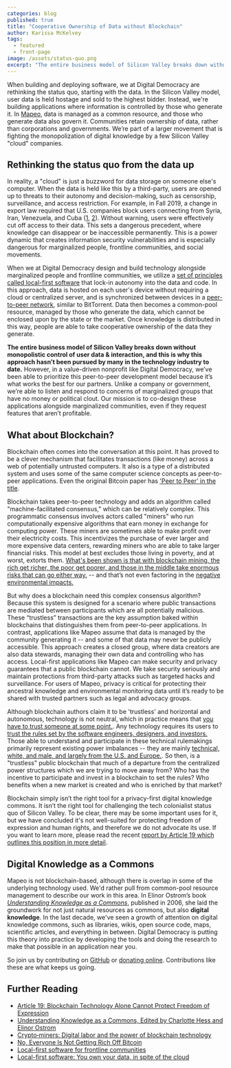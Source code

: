 ```yaml
---
categories: blog
published: true
title: "Cooperative Ownership of Data without Blockchain"
author: Karissa McKelvey
tags:
  - featured
  - front-page
image: /assets/status-quo.png
excerpt: "The entire business model of Silicon Valley breaks down without monopolistic control of user data & interactions, and this is why our approach hasn't been pursued by many in the technology industry to date."
---
```


When building and deploying software, we at Digital Democracy are rethinking the
status quo, starting with the data. In the Silicon Valley model, user data is
held hostage and sold to the highest bidder. Instead, we're building
applications where information is controlled by those who generate it. In
[Mapeo](https://mapeo.world), data is managed as a common resource, and those
who generate data also govern it.  Communities retain ownership of data, rather
than corporations and governments.  We’re part of a larger movement that is
fighting the monopolization of digital knowledge by
a few Silicon Valley "cloud" companies. 

## Rethinking the status quo from the data up

In reality, a "cloud" is just a buzzword for data storage on someone else's
computer. When the data is held like this by a third-party, users are opened up
to threats to their autonomy and decision-making, such as censorship,
surveillance, and access restriction. For example, in Fall 2019, a change in
export law required that U.S. companies block users connecting from Syria,
Iran, Venezuela, and Cuba
([1](https://techcrunch.com/2019/07/29/github-ban-sanctioned-countries/),
[2](https://www.bleepingcomputer.com/news/software/adobe-to-ban-users-from-venezuela-due-to-us-executive-order/)).
Without warning, users were effectively cut off access to their data. This sets
a dangerous precedent, where knowledge can disappear or be inaccessible
permanently. This is a power dynamic that creates information security
vulnerabilities and is especially dangerous for marginalized people, frontline
communities, and social movements.

When we at Digital Democracy design and build technology alongside marginalized
people and frontline communities, we utilize a [set of principles called
local-first software](https://www.digital-democracy.org/blog/localfirst/) that
lock-in autonomy into the data and code. In this approach, data is
hosted on each user's device without requiring a cloud or centralized server,
and is synchronized between devices in a [peer-to-peer
network](https://dat.foundation/), similar to BitTorrent. Data then becomes a
common-pool resource, managed by those who generate the data, which cannot be
enclosed upon by the state or the market. Once knowledge is distributed in this
way, people are able to take cooperative ownership of the data they generate. 

**The entire business model of Silicon Valley breaks down without monopolistic
control of user data & interaction, and this is why this approach hasn’t been
pursued by many in the technology industry to date.**  However, in a
value-driven nonprofit like Digital Democracy, we’ve been able to prioritize
this peer-to-peer development model because it’s what works the best for our
partners. Unlike a company or government, we’re able to listen and respond to
concerns of marginalized groups that have no money or political clout. Our
mission is to co-design these applications alongside marginalized communities,
even if they request features that aren’t profitable. 

## What about Blockchain?

Blockchain often comes into the conversation at this point. It has proved to be
a clever mechanism that facilitates transactions (like money) across a web of
potentially untrusted computers. It also is a type of a distributed system and
uses some of the same computer science concepts as peer-to-peer applications.
Even the original Bitcoin paper has ['Peer to Peer' in the
title](https://bitcoin.org/bitcoin.pdf).

Blockchain takes peer-to-peer technology and adds an algorithm called "machine-facilitated
consensus," which can be relatively complex. This programmatic consensus
involves actors called "miners" who run computationally expensive
algorithms that earn money in exchange for computing power. These miners are
sometimes able to make profit over their electricity costs. This incentivizes
the purchase of ever larger and more expensive data centers, rewarding miners
who are able to take larger financial risks. This model at best excludes those
living in poverty, and at worst, extorts them. [What's been shown is that with
blockchain mining, the rich get richer, the poor get poorer, and those in the
middle take enormous risks that can go either
way.](https://www.investopedia.com/news/no-everyone-not-getting-rich-bitcoin/)
-- and that’s not even factoring in the [negative environmental
impacts.](https://www.sciencedaily.com/releases/2019/11/191113092600.htm)

But why does a blockchain need this complex consensus algorithm? Because this
system is designed for a scenario where public transactions are mediated 
between participants which are all potentially malicious. 
These “trustless” transactions are the key assumption baked within blockchains
that distinguishes them from peer-to-peer applications. In contrast,
applications like Mapeo assume that data is managed by the community generating
it -- and some of that data may never be publicly accessible. This approach
creates a closed group, where data creators are also data stewards, managing
their own data and controlling who has access. Local-first applications like
Mapeo can make security and privacy guarantees that a public blockchain cannot.
We take security seriously and maintain protections from third-party attacks
such as targeted hacks and surveillance.  For users of Mapeo, privacy is
critical for protecting their ancestral knowledge and environmental monitoring
data until it’s ready to be shared with trusted partners such as legal and
advocacy groups. 

Although blockchain authors claim it to be 'trustless' and horizontal and
autonomous, technology is not neutral, which in practice means that [you have
to trust someone at some
point.](https://www.article19.org/resources/blockchain-technology-alone-cannot-protect-freedom-of-expression/).
Any technology requires its users to [trust the rules set by the software
engineers, designers, and
investors.](https://anthrosource.onlinelibrary.wiley.com/doi/full/10.1002/sea2.12136)
Those able to understand and participate in these technical rulemakings
primarily represent existing power imbalances -- they are mainly [technical,
white, and male, and largely from the U.S. and
Europe.](https://fortunly.com/statistics/blockchain-statistics/#gref). So then,
is a "trustless" public blockchain that much of a departure from the
centralized power structures which we are trying to move away from? Who has the
incentive to participate and invest in a blockchain to set the rules? Who
benefits when a new market is created and who is enriched by that market? 

Blockchain simply isn’t the right tool for a privacy-first digital knowledge
commons. It isn’t the right tool for challenging the tech colonialist status
quo of Silicon Valley. To be clear, there may be some important uses for it,
but we have concluded it's not well-suited for protecting freedom of expression
and human rights, and therefore we do not advocate its use. If you want to
learn more, please read the recent [report by Article 19 which outlines this
position in more
detail](https://www.article19.org/resources/blockchain-technology-alone-cannot-protect-freedom-of-expression/).

## Digital Knowledge as a Commons

Mapeo is not blockchain-based, although there is overlap in some of the
underlying technology used. We'd rather pull from common-pool resource
management to describe our work in this area. In Elinor Ostrom’s book
[*Understanding Knowledge as a
Commons*](https://mitpress.mit.edu/books/understanding-knowledge-commons),
published in 2006, she laid the groundwork for not just natural resources as
commons, but also **digital knowledge**. In the last decade, we've seen a
growth of attention on digital knowledge commons, such as libraries, wikis,
open source code, maps, scientific articles, and everything in between. Digital
Democracy is putting this theory into practice by developing the tools and
doing the research to make that possible in an application near you.

So join us by contributing on [GitHub](https://github.com/digidem/) or [donating online](https://www.digital-democracy.org/donate/). Contributions
like these are what keeps us going.
 

## Further Reading

* [Article 19: Blockchain Technology Alone Cannot Protect Freedom of Expression](https://www.article19.org/resources/blockchain-technology-alone-cannot-protect-freedom-of-expression/)
* [Understanding Knowledge as a Commons, Edited by Charlotte Hess and Elinor Ostrom](https://mitpress.mit.edu/books/understanding-knowledge-commons)
* [Crypto‐miners: Digital labor and the power of blockchain technology](https://anthrosource.onlinelibrary.wiley.com/doi/full/10.1002/sea2.12136)
* [No, Everyone Is Not Getting Rich Off Bitcoin](https://www.investopedia.com/news/no-everyone-not-getting-rich-bitcoin/)
* [Local-first software for frontline communities](https://www.digital-democracy.org/blog/localfirst/)
* [Local-first software: You own your data, in spite of the cloud](https://www.inkandswitch.com/local-first.html)

